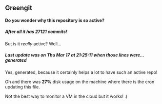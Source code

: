 ## Greengit

#### Do you wonder why this repository is so active?

##### After all it has 27121 commits!

But is it *really* active? Well...

##### Last update was on Thu Mar 17 at 21:25:11 when those lines were... generated

Yes, generated, because it certainly helps a lot to have such an active repo!

Oh and there was **27%** disk usage on the machine
where there is the cron updating this file.

Not the best way to monitor a VM in the cloud but it works! :)
